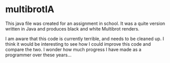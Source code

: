 # multibrotIA

This java file was created for an assignment in school. It was a quite version written in Java and produces black and white Multibrot renders.


I am aware that this code is currently terrible, and needs to be cleaned up. I think it would be interesting to see how I could improve this code and compare the two. I wonder how much progress I have made as a programmer over these years...

